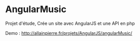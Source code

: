 # AngularMusic
Projet d'étude, Crée un site avec AngularJS et une API en php

Demo : http://allainpierre.fr/projets/AngularJS/angularMusic/
